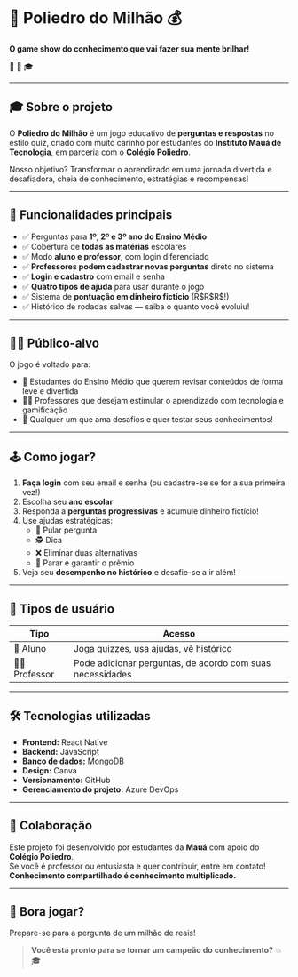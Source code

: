 # 💎 Poliedro do Milhão 💰

**O game show do conhecimento que vai fazer sua mente brilhar!**

🤩 💸 🎓

---

## 🎓 Sobre o projeto

O **Poliedro do Milhão** é um jogo educativo de **perguntas e respostas** no estilo quiz, criado com muito carinho por estudantes do **Instituto Mauá de Tecnologia**, em parceria com o **Colégio Poliedro**.

Nosso objetivo? Transformar o aprendizado em uma jornada divertida e desafiadora, cheia de conhecimento, estratégias e recompensas!

---

## 🧠 Funcionalidades principais

- ✅ Perguntas para **1º, 2º e 3º ano do Ensino Médio**
- ✅ Cobertura de **todas as matérias** escolares
- ✅ Modo **aluno e professor**, com login diferenciado
- ✅ **Professores podem cadastrar novas perguntas** direto no sistema
- ✅ **Login e cadastro** com email e senha
- ✅ **Quatro tipos de ajuda** para usar durante o jogo
- ✅ Sistema de **pontuação em dinheiro fictício** (R\$R\$R\$!)
- ✅ Histórico de rodadas salvas — saiba o quanto você evoluiu!

---

## 🧑‍🏫 Público-alvo

O jogo é voltado para:

- 🎒 Estudantes do Ensino Médio que querem revisar conteúdos de forma leve e divertida  
- 🧑‍🏫 Professores que desejam estimular o aprendizado com tecnologia e gamificação  
- 🧠 Qualquer um que ama desafios e quer testar seus conhecimentos!  

---

## 🕹️ Como jogar?

1. **Faça login** com seu email e senha (ou cadastre-se se for a sua primeira vez!)
2. Escolha seu **ano escolar**
3. Responda a **perguntas progressivas** e acumule dinheiro fictício!
4. Use ajudas estratégicas:
   - 🔄 Pular pergunta  
   - 🕵️ Dica  
   - ❌ Eliminar duas alternativas  
   - 🛑 Parar e garantir o prêmio
5. Veja seu **desempenho no histórico** e desafie-se a ir além!

---

## 🔐 Tipos de usuário

| Tipo           | Acesso                                                  |
|----------------|----------------------------------------------------------|
| 🧑 Aluno       | Joga quizzes, usa ajudas, vê histórico                   |
| 👩‍🏫 Professor  | Pode adicionar perguntas, de acordo com suas necessidades |

---

## 🛠️ Tecnologias utilizadas

- **Frontend:** React Native  
- **Backend:** JavaScript  
- **Banco de dados:** MongoDB  
- **Design:** Canva  
- **Versionamento:** GitHub  
- **Gerenciamento do projeto:** Azure DevOps  

---

## 🤝 Colaboração

Este projeto foi desenvolvido por estudantes da **Mauá** com apoio do **Colégio Poliedro**.  
Se você é professor ou entusiasta e quer contribuir, entre em contato!  
**Conhecimento compartilhado é conhecimento multiplicado.**

---

## 🚀 Bora jogar?

Prepare-se para a pergunta de um milhão de reais!  

> **Você está pronto para se tornar um campeão do conhecimento?** 💥🎓
